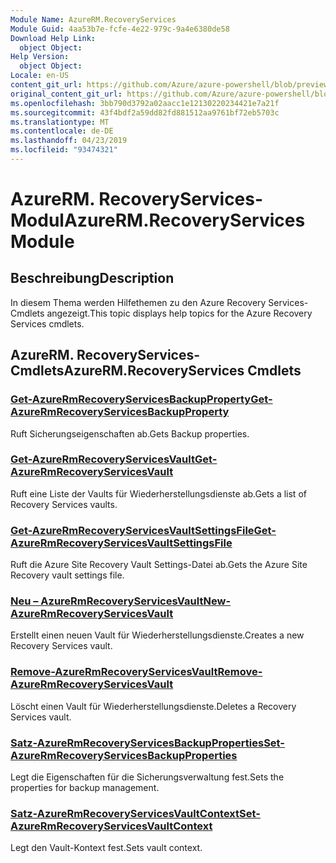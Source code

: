 ```yaml
---
Module Name: AzureRM.RecoveryServices
Module Guid: 4aa53b7e-fcfe-4e22-979c-9a4e6380de58
Download Help Link:
  object Object: 
Help Version:
  object Object: 
Locale: en-US
content_git_url: https://github.com/Azure/azure-powershell/blob/preview/src/ResourceManager/RecoveryServices/Commands.RecoveryServices/help/AzureRM.RecoveryServices.md
original_content_git_url: https://github.com/Azure/azure-powershell/blob/preview/src/ResourceManager/RecoveryServices/Commands.RecoveryServices/help/AzureRM.RecoveryServices.md
ms.openlocfilehash: 3bb790d3792a02aacc1e12130220234421e7a21f
ms.sourcegitcommit: 43f4bdf2a59dd82fd881512aa9761bf72eb5703c
ms.translationtype: MT
ms.contentlocale: de-DE
ms.lasthandoff: 04/23/2019
ms.locfileid: "93474321"
---
```

# <span data-ttu-id="ec933-101">AzureRM. RecoveryServices-Modul</span><span class="sxs-lookup"><span data-stu-id="ec933-101">AzureRM.RecoveryServices Module</span></span>
## <span data-ttu-id="ec933-102">Beschreibung</span><span class="sxs-lookup"><span data-stu-id="ec933-102">Description</span></span>
<span data-ttu-id="ec933-103">In diesem Thema werden Hilfethemen zu den Azure Recovery Services-Cmdlets angezeigt.</span><span class="sxs-lookup"><span data-stu-id="ec933-103">This topic displays help topics for the Azure Recovery Services cmdlets.</span></span>

## <span data-ttu-id="ec933-104">AzureRM. RecoveryServices-Cmdlets</span><span class="sxs-lookup"><span data-stu-id="ec933-104">AzureRM.RecoveryServices Cmdlets</span></span>
### [<span data-ttu-id="ec933-105">Get-AzureRmRecoveryServicesBackupProperty</span><span class="sxs-lookup"><span data-stu-id="ec933-105">Get-AzureRmRecoveryServicesBackupProperty</span></span>](Get-AzureRmRecoveryServicesBackupProperty.md)
<span data-ttu-id="ec933-106">Ruft Sicherungseigenschaften ab.</span><span class="sxs-lookup"><span data-stu-id="ec933-106">Gets Backup properties.</span></span>

### [<span data-ttu-id="ec933-107">Get-AzureRmRecoveryServicesVault</span><span class="sxs-lookup"><span data-stu-id="ec933-107">Get-AzureRmRecoveryServicesVault</span></span>](Get-AzureRmRecoveryServicesVault.md)
<span data-ttu-id="ec933-108">Ruft eine Liste der Vaults für Wiederherstellungsdienste ab.</span><span class="sxs-lookup"><span data-stu-id="ec933-108">Gets a list of Recovery Services vaults.</span></span>

### [<span data-ttu-id="ec933-109">Get-AzureRmRecoveryServicesVaultSettingsFile</span><span class="sxs-lookup"><span data-stu-id="ec933-109">Get-AzureRmRecoveryServicesVaultSettingsFile</span></span>](Get-AzureRmRecoveryServicesVaultSettingsFile.md)
<span data-ttu-id="ec933-110">Ruft die Azure Site Recovery Vault Settings-Datei ab.</span><span class="sxs-lookup"><span data-stu-id="ec933-110">Gets the Azure Site Recovery vault settings file.</span></span>

### [<span data-ttu-id="ec933-111">Neu – AzureRmRecoveryServicesVault</span><span class="sxs-lookup"><span data-stu-id="ec933-111">New-AzureRmRecoveryServicesVault</span></span>](New-AzureRmRecoveryServicesVault.md)
<span data-ttu-id="ec933-112">Erstellt einen neuen Vault für Wiederherstellungsdienste.</span><span class="sxs-lookup"><span data-stu-id="ec933-112">Creates a new Recovery Services vault.</span></span>

### [<span data-ttu-id="ec933-113">Remove-AzureRmRecoveryServicesVault</span><span class="sxs-lookup"><span data-stu-id="ec933-113">Remove-AzureRmRecoveryServicesVault</span></span>](Remove-AzureRmRecoveryServicesVault.md)
<span data-ttu-id="ec933-114">Löscht einen Vault für Wiederherstellungsdienste.</span><span class="sxs-lookup"><span data-stu-id="ec933-114">Deletes a Recovery Services vault.</span></span>

### [<span data-ttu-id="ec933-115">Satz-AzureRmRecoveryServicesBackupProperties</span><span class="sxs-lookup"><span data-stu-id="ec933-115">Set-AzureRmRecoveryServicesBackupProperties</span></span>](Set-AzureRmRecoveryServicesBackupProperties.md)
<span data-ttu-id="ec933-116">Legt die Eigenschaften für die Sicherungsverwaltung fest.</span><span class="sxs-lookup"><span data-stu-id="ec933-116">Sets the properties for backup management.</span></span>

### [<span data-ttu-id="ec933-117">Satz-AzureRmRecoveryServicesVaultContext</span><span class="sxs-lookup"><span data-stu-id="ec933-117">Set-AzureRmRecoveryServicesVaultContext</span></span>](Set-AzureRmRecoveryServicesVaultContext.md)
<span data-ttu-id="ec933-118">Legt den Vault-Kontext fest.</span><span class="sxs-lookup"><span data-stu-id="ec933-118">Sets vault context.</span></span>


